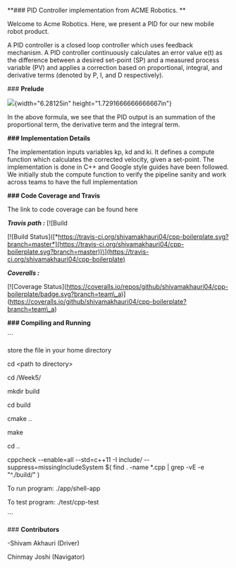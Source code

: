 **\#\#\# PID Controller implementation from ACME Robotics. **

Welcome to Acme Robotics. Here, we present a PID for our new mobile
robot product.

A PID controller is a closed loop controller which uses feedback
mechanism. A PID controller continuously calculates an error value e(t)
as the difference between a desired set-point (SP) and a measured
process variable (PV) and applies a correction based on proportional,
integral, and derivative terms (denoted by P, I, and D respectively).

\#\#\# **Prelude**

![](media/image1.png){width="6.28125in" height="1.7291666666666667in"}

In the above formula, we see that the PID output is an summation of the
proportional term, the derivative term and the integral term.

**\#\#\# Implementation Details**

The implementation inputs variables kp, kd and ki. It defines a compute
function which calculates the corrected velocity, given a set-point. The
implementation is done in C++ and Google style guides have been
followed. We initially stub the compute function to verify the pipeline
sanity and work across teams to have the full implementation

**\#\#\# Code Coverage and Travis**

The link to code coverage can be found here

***Travis path :*** \[!\[Build

\[!\[Build
Status\]([*https://travis-ci.org/shivamakhauri04/cpp-boilerplate.svg?branch=master*](https://travis-ci.org/shivamakhauri04/cpp-boilerplate.svg?branch=master))\](https://travis-ci.org/shivamakhauri04/cpp-boilerplate)

***Coveralls :***

\[!\[Coverage
Status\](https://coveralls.io/repos/github/shivamakhauri04/cpp-boilerplate/badge.svg?branch=team\_a)\](https://coveralls.io/github/shivamakhauri04/cpp-boilerplate?branch=team\_a)

**\#\#\# Compiling and Running**

\`\`\`

store the file in your home directory

cd &lt;path to directory&gt;

cd /Week5/

mkdir build

cd build

cmake ..

make

cd ..

cppcheck --enable=all --std=c++11 -I include/
--suppress=missingIncludeSystem \$( find . -name \*.cpp | grep -vE -e
"\^./build/" )

To run program: ./app/shell-app

To test program: ./test/cpp-test

\`\`\`

\#\#\# **Contributors**

-Shivam Akhauri (Driver)

Chinmay Joshi (Navigator)
